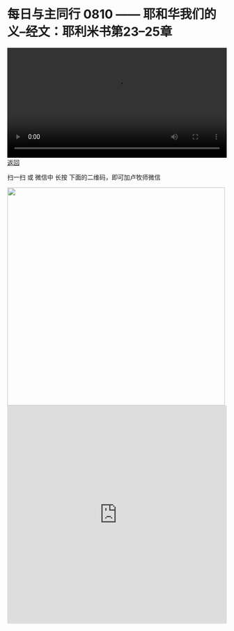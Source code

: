 # 每日与主同行 0810 —— 耶和华我们的义–经文：耶利米书第23–25章

<video width='100%' controls src='https://go2024.simai.life/api?redirect=https://r2.savefamily.net/@pastorpaulqiankunlu618/HNflwGGwrLA.mp4?metric=PastorLu%26keyword=webpage%26type=video%26bot=26%26to=webpage'></video>
<a href='../daily.html'> 返回 </a>
<p>扫一扫 或 微信中 长按 下面的二维码，即可加卢牧师微信</p>
<img src='https://r2.savefamily.net/OVagt1.JPG' width='500px' />



<iframe width="100%" height="500" src="https://www.youtube.com/embed/HNflwGGwrLA?si=zz5OCgHQvyW71w8c&amp;controls=0" title="YouTube video player" frameborder="0" allow="accelerometer; autoplay; clipboard-write; encrypted-media; gyroscope; picture-in-picture; web-share" referrerpolicy="strict-origin-when-cross-origin" allowfullscreen></iframe>